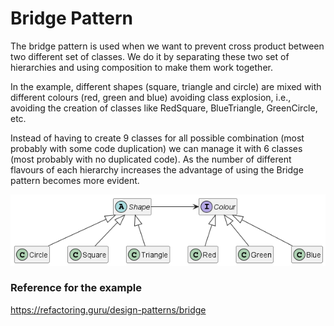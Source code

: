 # Bridge Pattern

The bridge pattern is used when we want to prevent cross product between two 
different set of classes. We do it by separating these two set of hierarchies and using 
composition to make them work together.

In the example, different shapes (square, triangle and circle) are mixed with 
different colours (red, green and blue) avoiding class explosion, i.e., avoiding 
the creation of classes like RedSquare, BlueTriangle, GreenCircle, etc.

Instead of having to create 9 classes for all possible combination (most probably with 
some code duplication) we can manage it with 6 classes (most probably with no duplicated 
code). As the number of different flavours of each hierarchy increases the advantage 
of using the Bridge pattern becomes more evident.

![](diagram.png?)

### Reference for the example

https://refactoring.guru/design-patterns/bridge
